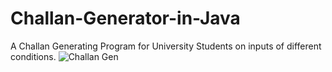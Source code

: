 # Challan-Generator-in-Java
A Challan Generating Program for University Students on inputs of different conditions.
![Challan Gen](https://user-images.githubusercontent.com/79138839/216982303-c5b11f80-622f-40d4-a814-56c7ba4b9788.PNG)
